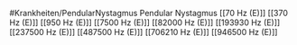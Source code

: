 #Krankheiten/PendularNystagmus
Pendular Nystagmus
[[70 Hz (E)]]
[[370 Hz (E)]]
[[950 Hz (E)]]
[[7500 Hz (E)]]
[[82000 Hz (E)]]
[[193930 Hz (E)]]
[[237500 Hz (E)]]
[[487500 Hz (E)]]
[[706210 Hz (E)]]
[[946500 Hz (E)]]